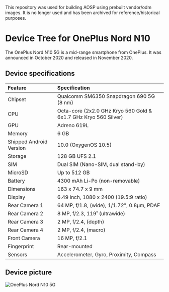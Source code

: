 This repository was used for building AOSP using prebuilt vendor/odm images. It is no longer used and has been archived for reference/historical purposes.

# Device Tree for OnePlus Nord N10

The OnePlus Nord N10 5G is a mid-range smartphone from OnePlus. It was announced in October 2020 and released in November 2020.

## Device specifications

| Feature                 | Specification                                                   |
| :---------------------- | :---------------------------------------------------------------|
| Chipset                 | Qualcomm SM6350 Snapdragon 690 5G (8 nm)                        |
| CPU                     | Octa-core (2x2.0 GHz Kryo 560 Gold & 6x1.7 GHz Kryo 560 Silver) |
| GPU                     | Adreno 619L                                                     |
| Memory                  | 6 GB	                                                    |
| Shipped Android Version | 10.0 (OxygenOS 10.5)                                            |
| Storage                 | 128 GB UFS 2.1	                                            |
| SIM                     | Dual SIM (Nano-SIM, dual stand-by)                              |
| MicroSD                 | Up to 512 GB                                                    |
| Battery                 | 4300 mAh Li-Po (non-removable)                                  |
| Dimensions              | 163 x 74.7 x 9 mm	                                            |
| Display                 | 6.49 inch, 1080 x 2400 (19.5:9 ratio)                           |
| Rear Camera 1           | 64 MP, f/1.8, (wide), 1/1.72", 0.8µm, PDAF	                    |
| Rear Camera 2           | 8 MP, f/2.3, 119˚ (ultrawide)		                    |
| Rear Camera 3           | 2 MP, f/2.4, (depth)		                            |
| Rear Camera 4           | 2 MP, f/2.4, (macro)                                            |
| Front Camera            | 16 MP, f/2.1			                            |
| Fingerprint             | Rear-mounted                                                    |
| Sensors                 | Accelerometer, Gyro, Proximity, Compass                         |

## Device picture

![OnePlus Nord N10 5G](https://i.imgur.com/qef4EBe.png)
